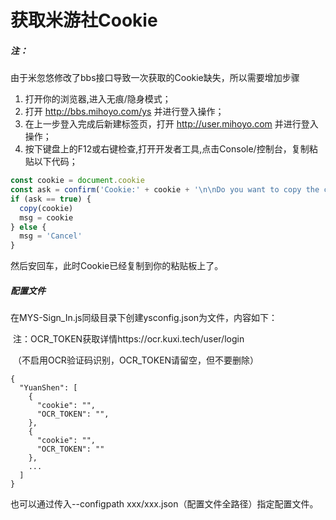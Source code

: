 # 获取米游社Cookie

##### 注：

由于米忽悠修改了bbs接口导致一次获取的Cookie缺失，所以需要增加步骤

1. 打开你的浏览器,进入无痕/隐身模式；
2. 打开 http://bbs.mihoyo.com/ys 并进行登入操作；
3. 在上一步登入完成后新建标签页，打开 http://user.mihoyo.com 并进行登入操作；
4. 按下键盘上的F12或右键检查,打开开发者工具,点击Console/控制台，复制粘贴以下代码；

```js
const cookie = document.cookie
const ask = confirm('Cookie:' + cookie + '\n\nDo you want to copy the cookie to the clipboard?')
if (ask == true) {
  copy(cookie)
  msg = cookie
} else {
  msg = 'Cancel'
}
```

然后安回车，此时Cookie已经复制到你的粘贴板上了。

##### 配置文件

在MYS-Sign_In.js同级目录下创建ysconfig.json为文件，内容如下：

​	注：OCR_TOKEN获取详情https://ocr.kuxi.tech/user/login

​		（不启用OCR验证码识别，OCR_TOKEN请留空，但不要删除）

```
{
  "YuanShen": [
    {
      "cookie": "",
      "OCR_TOKEN": "",
    },
    {
      "cookie": "",
      "OCR_TOKEN": ""
    },
    ...
  ]
}
```

也可以通过传入--configpath xxx/xxx.json（配置文件全路径）指定配置文件。

